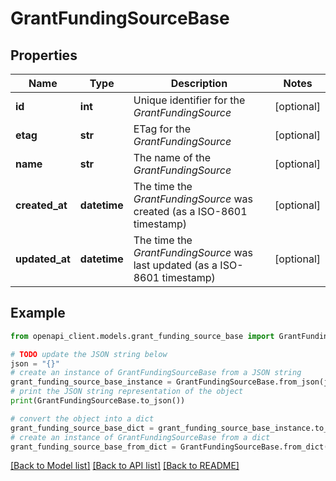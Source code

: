 # GrantFundingSourceBase


## Properties

Name | Type | Description | Notes
------------ | ------------- | ------------- | -------------
**id** | **int** | Unique identifier for the *GrantFundingSource* | [optional] 
**etag** | **str** | ETag for the *GrantFundingSource* | [optional] 
**name** | **str** | The name of the *GrantFundingSource* | [optional] 
**created_at** | **datetime** | The time the *GrantFundingSource* was created (as a ISO-8601 timestamp) | [optional] 
**updated_at** | **datetime** | The time the *GrantFundingSource* was last updated (as a ISO-8601 timestamp) | [optional] 

## Example

```python
from openapi_client.models.grant_funding_source_base import GrantFundingSourceBase

# TODO update the JSON string below
json = "{}"
# create an instance of GrantFundingSourceBase from a JSON string
grant_funding_source_base_instance = GrantFundingSourceBase.from_json(json)
# print the JSON string representation of the object
print(GrantFundingSourceBase.to_json())

# convert the object into a dict
grant_funding_source_base_dict = grant_funding_source_base_instance.to_dict()
# create an instance of GrantFundingSourceBase from a dict
grant_funding_source_base_from_dict = GrantFundingSourceBase.from_dict(grant_funding_source_base_dict)
```
[[Back to Model list]](../README.md#documentation-for-models) [[Back to API list]](../README.md#documentation-for-api-endpoints) [[Back to README]](../README.md)


